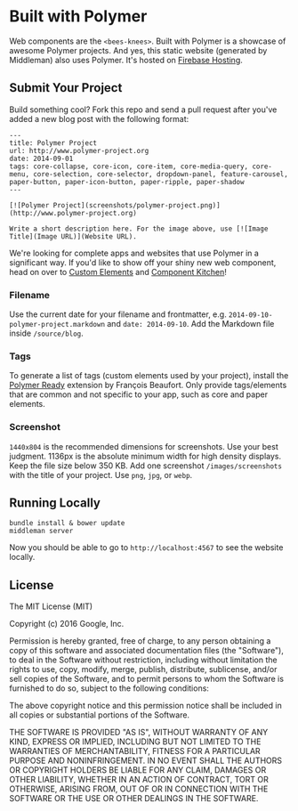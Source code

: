 # Built with Polymer

Web components are the `<bees-knees>`. Built with Polymer is a showcase of awesome Polymer projects. And yes, this static website (generated by Middleman) also uses Polymer. It's hosted on [Firebase Hosting](https://www.firebase.com/).

## Submit Your Project

Build something cool? Fork this repo and send a pull request after you've added a new blog post with the following format:

```
---
title: Polymer Project
url: http://www.polymer-project.org
date: 2014-09-01
tags: core-collapse, core-icon, core-item, core-media-query, core-menu, core-selection, core-selector, dropdown-panel, feature-carousel, paper-button, paper-icon-button, paper-ripple, paper-shadow
---

[![Polymer Project](screenshots/polymer-project.png)](http://www.polymer-project.org)

Write a short description here. For the image above, use [![Image Title](Image URL)](Website URL).
```

We're looking for complete apps and websites that use Polymer in a significant way. If you'd like to show off your shiny new web component, head on over to [Custom Elements](http://customelements.io/) and [Component Kitchen](http://component.kitchen/)!

### Filename

Use the current date for your filename and frontmatter, e.g. `2014-09-10-polymer-project.markdown` and `date: 2014-09-10`. Add the Markdown file inside `/source/blog`.

### Tags

To generate a list of tags (custom elements used by your project), install the [Polymer Ready](https://chrome.google.com/webstore/detail/aaifiopbmiecbpladpjaoemohhfjcbdk/) extension by François Beaufort. Only provide tags/elements that are common and not specific to your app, such as core and paper elements.

### Screenshot

`1440x804` is the recommended dimensions for screenshots. Use your best judgment. 1136px is the absolute minimum width for high density displays. Keep the file size below 350 KB. Add one screenshot `/images/screenshots` with the title of your project. Use `png`, `jpg`, or `webp`.

## Running Locally

```
bundle install & bower update
middleman server
```

Now you should be able to go to `http://localhost:4567` to see the website locally.

## License

The MIT License (MIT)

Copyright (c) 2016 Google, Inc.

Permission is hereby granted, free of charge, to any person obtaining a copy
of this software and associated documentation files (the "Software"), to deal
in the Software without restriction, including without limitation the rights
to use, copy, modify, merge, publish, distribute, sublicense, and/or sell
copies of the Software, and to permit persons to whom the Software is
furnished to do so, subject to the following conditions:

The above copyright notice and this permission notice shall be included in
all copies or substantial portions of the Software.

THE SOFTWARE IS PROVIDED "AS IS", WITHOUT WARRANTY OF ANY KIND, EXPRESS OR
IMPLIED, INCLUDING BUT NOT LIMITED TO THE WARRANTIES OF MERCHANTABILITY,
FITNESS FOR A PARTICULAR PURPOSE AND NONINFRINGEMENT. IN NO EVENT SHALL THE
AUTHORS OR COPYRIGHT HOLDERS BE LIABLE FOR ANY CLAIM, DAMAGES OR OTHER
LIABILITY, WHETHER IN AN ACTION OF CONTRACT, TORT OR OTHERWISE, ARISING FROM,
OUT OF OR IN CONNECTION WITH THE SOFTWARE OR THE USE OR OTHER DEALINGS IN
THE SOFTWARE.
